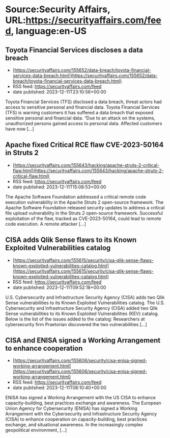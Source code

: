 # Source:Security Affairs, URL:https://securityaffairs.com/feed, language:en-US

## Toyota Financial Services discloses a data breach
 - [https://securityaffairs.com/155652/data-breach/toyota-financial-services-data-breach.html](https://securityaffairs.com/155652/data-breach/toyota-financial-services-data-breach.html)
 - RSS feed: https://securityaffairs.com/feed
 - date published: 2023-12-11T23:10:56+00:00

Toyota Financial Services (TFS) disclosed a data breach, threat actors had access to sensitive personal and financial data. Toyota Financial Services (TFS) is warning customers it has suffered a data breach that exposed sensitive personal and financial data. &#8220;Due to an attack on the systems, unauthorized persons gained access to personal data. Affected customers have now [&#8230;]

## Apache fixed Critical RCE flaw CVE-2023-50164 in Struts 2
 - [https://securityaffairs.com/155643/hacking/apache-struts-2-critical-flaw.html](https://securityaffairs.com/155643/hacking/apache-struts-2-critical-flaw.html)
 - RSS feed: https://securityaffairs.com/feed
 - date published: 2023-12-11T15:08:53+00:00

The Apache Software Foundation addressed a critical remote code execution vulnerability in the Apache Struts 2 open-source framework. The Apache Software Foundation released security updates to address a critical file upload vulnerability in the Struts 2 open-source framework. Successful exploitation of the flaw, tracked as CVE-2023-50164, could lead to remote code execution. A remote attacker [&#8230;]

## CISA adds Qlik Sense flaws to its Known Exploited Vulnerabilities catalog
 - [https://securityaffairs.com/155615/security/cisa-qlik-sense-flaws-known-exploited-vulnerabilities-catalog.html](https://securityaffairs.com/155615/security/cisa-qlik-sense-flaws-known-exploited-vulnerabilities-catalog.html)
 - RSS feed: https://securityaffairs.com/feed
 - date published: 2023-12-11T09:52:18+00:00

U.S. Cybersecurity and Infrastructure Security Agency (CISA) adds two Qlik Sense vulnerabilities to its Known Exploited Vulnerabilities catalog. The U.S. Cybersecurity and Infrastructure Security Agency (CISA) added two Qlik Sense vulnerabilities to its Known Exploited Vulnerabilities (KEV) catalog. Below is the list of the issues added to the catalog: Researchers at cybersecurity firm Praetorian discovered the two vulnerabilities [&#8230;]

## CISA and ENISA signed a Working Arrangement to enhance cooperation
 - [https://securityaffairs.com/155606/security/cisa-enisa-signed-working-arrangement.html](https://securityaffairs.com/155606/security/cisa-enisa-signed-working-arrangement.html)
 - RSS feed: https://securityaffairs.com/feed
 - date published: 2023-12-11T08:10:40+00:00

ENISA has signed a Working Arrangement with the US CISA to enhance capacity-building, best practices exchange and awareness. The European Union Agency for Cybersecurity (ENISA) has signed a Working Arrangement with the Cybersecurity and Infrastructure Security Agency (CISA) to enhance cooperation on capacity-building, best practices exchange, and situational awareness. In the increasingly complex geopolitical environment, [&#8230;]

